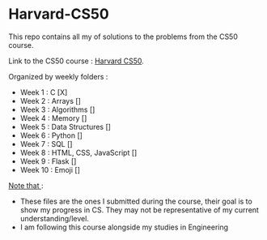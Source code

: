 # Harvard-CS50

This repo contains all my of solutions to the problems from the CS50 course. 

Link to the CS50 course : [Harvard CS50](https://cs50.harvard.edu/x/2023/).

Organized by weekly folders :
- Week 1 : C [X]
- Week 2 : Arrays []
- Week 3 : Algorithms []
- Week 4 : Memory []
- Week 5 : Data Structures []
- Week 6 : Python []
- Week 7 : SQL []
- Week 8 : HTML, CSS, JavaScript []
- Week 9 : Flask []
- Week 10 : Emoji []

<ins> Note that </ins> : <br/>
- These files are the ones I submitted during the course, their goal is to show my progress in CS. They may not be representative of my current understanding/level. <br/>
- I am following this course alongside my studies in Engineering 


